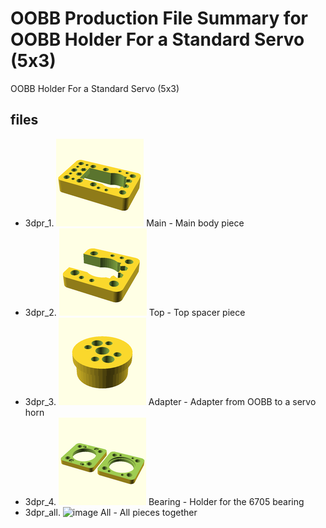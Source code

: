 # OOBB Production File Summary for OOBB Holder For a Standard Servo (5x3)
OOBB Holder For a Standard Servo (5x3)
## files

* 3dpr_1. ![image](images/3dpr_1_140.png) Main - Main body piece  
* 3dpr_2. ![image](images/3dpr_2_140.png) Top - Top spacer piece  
* 3dpr_3. ![image](images/3dpr_3_140.png) Adapter - Adapter from OOBB to a servo horn  
* 3dpr_4. ![image](images/3dpr_4_140.png) Bearing - Holder for the 6705 bearing  
* 3dpr_all. ![image](images/3dpr_all_140.png) All - All pieces together  
